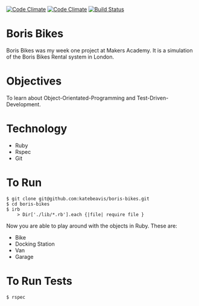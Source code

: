 [![Code Climate](https://codeclimate.com/github/katebeavis/boris-bikes/badges/gpa.svg)](https://codeclimate.com/github/katebeavis/boris-bikes) [![Code Climate](https://codeclimate.com/github/katebeavis/boris-bikes/badges/gpa.svg)](https://codeclimate.com/github/katebeavis/boris-bikes) [![Build Status](https://travis-ci.org/katebeavis/boris-bikes.svg?branch=master)](https://travis-ci.org/katebeavis/boris-bikes)
# Boris Bikes

Boris Bikes was my week one project at Makers Academy. It is a simulation of the Boris Bikes Rental system in London.

# Objectives

To learn about Object-Orientated-Programming and Test-Driven-Development.

# Technology
- Ruby
- Rspec
- Git

# To Run
```
$ git clone git@github.com:katebeavis/boris-bikes.git
$ cd boris-bikes
$ irb
    > Dir['./lib/*.rb'].each {|file| require file }
```

Now you are able to play around with the objects in Ruby. These are:
- Bike
- Docking Station
- Van
- Garage

# To Run Tests
```
$ rspec
```

